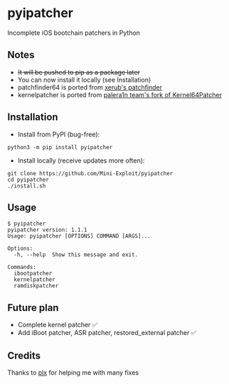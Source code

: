 # pyipatcher
Incomplete iOS bootchain patchers in Python
## Notes
* ~~It will be pushed to pip as a package later~~
* You can now install it locally (see Installation)
* patchfinder64 is ported from [xerub's patchfinder](https://github.com/xerub/patchfinder64)
* kernelpatcher is ported from [palera1n team's fork of Kernel64Patcher](https://github.com/palera1n/Kernel64Patcher)
## Installation
* Install from PyPI (bug-free):
```
python3 -m pip install pyipatcher
```
* Install locally (receive updates more often):
```
git clone https://github.com/Mini-Exploit/pyipatcher
cd pyipatcher
./install.sh
```
## Usage
```
$ pyipatcher
pyipatcher version: 1.1.1
Usage: pyipatcher [OPTIONS] COMMAND [ARGS]...

Options:
  -h, --help  Show this message and exit.

Commands:
  ibootpatcher
  kernelpatcher
  ramdiskpatcher

```
## Future plan
* Complete kernel patcher ✅ 
* Add iBoot patcher, ASR patcher, restored_external patcher  ✅ 
## Credits
Thanks to [plx](https://github.com/justtryingthingsout) for helping me with many fixes
